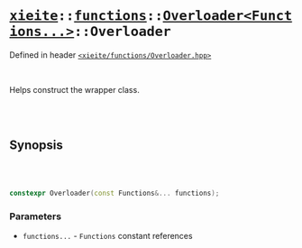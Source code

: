 # [`xieite`](../../../README.md)`::`[`functions`](../../../docs/functions.md)`::`[`Overloader<Functions...>`](../../../docs/functions/Overloader.md)`::Overloader`
Defined in header [`<xieite/functions/Overloader.hpp>`](../../../include/xieite/functions/Overloader.hpp)

<br/>

Helps construct the wrapper class.

<br/><br/>

## Synopsis

<br/><br/>

```cpp
constexpr Overloader(const Functions&... functions);
```
### Parameters
- `functions...` - `Functions` constant references

